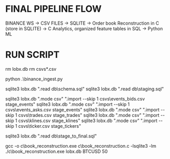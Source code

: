 # FINAL PIPELINE FLOW
BINANCE WS -> CSV FILES -> SQLITE -> Order book Reconstruction in C (store in SQLITE) -> C Analytics, organized feature tables in SQL -> Python ML

# RUN SCRIPT
rm lobx.db
rm csvs\*.csv

python .\binance_ingest.py

sqlite3 lobx.db ".read db\schema.sql"
sqlite3 lobx.db ".read db\staging.sql"

sqlite3 lobx.db ".mode csv" ".import --skip 1 csvs\events_bids.csv stage_events"
sqlite3 lobx.db ".mode csv" ".import --skip 1 csvs\events_asks.csv stage_events"
sqlite3 lobx.db ".mode csv" ".import --skip 1 csvs\trades.csv stage_trades"
sqlite3 lobx.db ".mode csv" ".import --skip 1 csvs\klines.csv stage_klines"
sqlite3 lobx.db ".mode csv" ".import --skip 1 csvs\ticker.csv stage_tickers"

sqlite3 lobx.db ".read db\stage_to_final.sql"

gcc -o c\book_reconstruction.exe c\book_reconstruction.c -lsqlite3 -lm
./c\book_reconstruction.exe lobx.db BTCUSD 50






